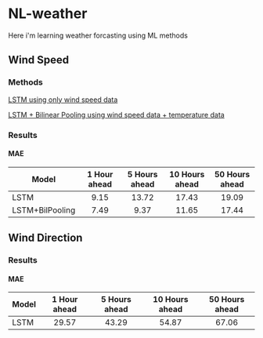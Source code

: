 # NL-weather
Here i'm learning weather forcasting using ML methods

## Wind Speed

### Methods

[LSTM using only wind speed data](https://github.com/mhmdrdwn/NL-weather/blob/main/wind_speed/lstm.ipynb)

[LSTM + Bilinear Pooling using wind speed data + temperature data](https://github.com/mhmdrdwn/NL-weather/blob/main/wind_speed/poolinglstm.ipynb)


### Results

#### MAE
| Model          | 1 Hour ahead | 5 Hours ahead|10 Hours ahead|50 Hours ahead|
| -------------- |:------------:|:------------:|:------------:|:------------:|
| LSTM           |  9.15        |  13.72       |   17.43      |  19.09       |
| LSTM+BilPooling|  7.49        |  9.37        |   11.65      |	 17.44       |

## Wind Direction

### Results

#### MAE

| Model         | 1 Hour ahead | 5 Hours ahead|10 Hours ahead|50 Hours ahead|
| ------------- |:------------:|:------------:|:------------:|:------------:|
| LSTM          |  29.57       |  43.29       |   54.87      |  67.06       |

